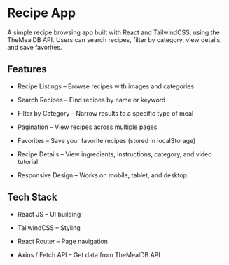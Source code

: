 # Recipe App

A simple recipe browsing app built with React and TailwindCSS, using the TheMealDB API.
Users can search recipes, filter by category, view details, and save favorites.

## Features

- Recipe Listings – Browse recipes with images and categories

- Search Recipes – Find recipes by name or keyword

- Filter by Category – Narrow results to a specific type of meal

- Pagination – View recipes across multiple pages

- Favorites – Save your favorite recipes (stored in localStorage)

- Recipe Details – View ingredients, instructions, category, and video tutorial

- Responsive Design – Works on mobile, tablet, and desktop

## Tech Stack

* React JS – UI building

* TailwindCSS – Styling

* React Router – Page navigation

* Axios / Fetch API – Get data from TheMealDB API